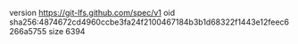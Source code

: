 version https://git-lfs.github.com/spec/v1
oid sha256:4874672cd4960ccbe3fa24f2100467184b3b1d68322f1443e12feec6266a5755
size 6394
